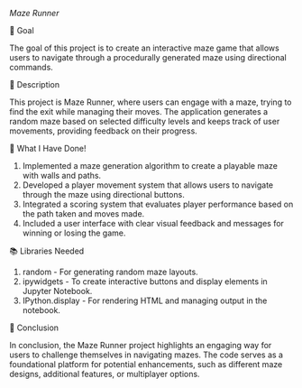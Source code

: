 *Maze Runner*


🎯 Goal

The goal of this project is to create an interactive maze game that allows users to navigate through a procedurally generated maze using directional commands.

🧾 Description

This project is Maze Runner, where users can engage with a maze, trying to find the exit while managing their moves. The application generates a random maze based on selected difficulty levels and keeps track of user movements, providing feedback on their progress.

🧮 What I Have Done!

1. Implemented a maze generation algorithm to create a playable maze with walls and paths.
2. Developed a player movement system that allows users to navigate through the maze using directional buttons.
3. Integrated a scoring system that evaluates player performance based on the path taken and moves made.
4. Included a user interface with clear visual feedback and messages for winning or losing the game.

📚 Libraries Needed

1. random - For generating random maze layouts.
2. ipywidgets - To create interactive buttons and display elements in Jupyter Notebook.
3. IPython.display - For rendering HTML and managing output in the notebook.

📢 Conclusion

In conclusion, the Maze Runner project highlights an engaging way for users to challenge themselves in navigating mazes. The code serves as a foundational platform for potential enhancements, such as different maze designs, additional features, or multiplayer options.
